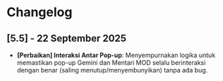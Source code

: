 # Changelog

## [5.5] - 22 September 2025

- **[Perbaikan] Interaksi Antar Pop-up**: Menyempurnakan logika untuk memastikan pop-up Gemini dan Mentari MOD selalu berinteraksi dengan benar (saling menutup/menyembunyikan) tanpa ada bug.